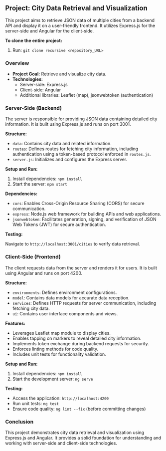 ## Project: City Data Retrieval and Visualization

This project aims to retrieve JSON data of multiple cities from a backend API and display it on a user-friendly frontend. It utilizes Express.js for the server-side and Angular for the client-side.

**To clone the entire project:**

1. Run: `git clone recursive <repository_URL>`

### Overview

- **Project Goal:** Retrieve and visualize city data.
- **Technologies:**
    - Server-side: Express.js
    - Client-side: Angular
    - Additional libraries: Leaflet (map), jsonwebtoken (authentication)

### Server-Side (Backend)

The server is responsible for providing JSON data containing detailed city information. It is built using Express.js and runs on port 3001.

**Structure:**

- `data`: Contains city data and related information.
- `routes`: Defines routes for fetching city information, including authentication using a token-based protocol enforced in `routes.js`.
- `server.js`: Initializes and configures the Express server.

**Setup and Run:**

1. Install dependencies: `npm install`
2. Start the server: `npm start`

**Dependencies:**

- `cors`: Enables Cross-Origin Resource Sharing (CORS) for secure communication.
- `express`: Node.js web framework for building APIs and web applications.
- `jsonwebtoken`: Facilitates generation, signing, and verification of JSON Web Tokens (JWT) for secure authentication.

**Testing:**

Navigate to `http://localhost:3001/cities` to verify data retrieval.

### Client-Side (Frontend)

The client requests data from the server and renders it for users. It is built using Angular and runs on port 4200.

**Structure:**

- `environments`: Defines environment configurations.
- `model`: Contains data models for accurate data reception.
- `services`: Defines HTTP requests for server communication, including fetching city data.
- `ui`: Contains user interface components and views.

**Features:**

- Leverages Leaflet map module to display cities.
- Enables tapping on markers to reveal detailed city information.
- Implements token exchange during backend requests for security.
- Enforces linting methods for code quality.
- Includes unit tests for functionality validation.

**Setup and Run:**

1. Install dependencies: `npm install`
2. Start the development server: `ng serve`

**Testing:**

- Access the application: `http://localhost:4200`
- Run unit tests: `ng test`
- Ensure code quality: `ng lint --fix` (before committing changes)

### Conclusion

This project demonstrates city data retrieval and visualization using Express.js and Angular. It provides a solid foundation for understanding and working with server-side and client-side technologies.
